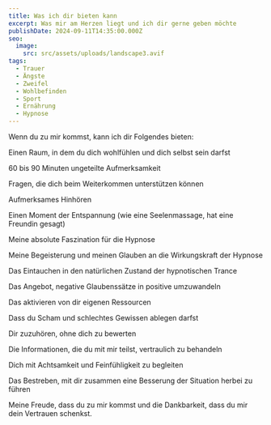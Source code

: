 ```yaml
---
title: Was ich dir bieten kann
excerpt: Was mir am Herzen liegt und ich dir gerne geben möchte
publishDate: 2024-09-11T14:35:00.000Z
seo:
  image:
    src: src/assets/uploads/landscape3.avif
tags:
  - Trauer
  - Ängste
  - Zweifel
  - Wohlbefinden
  - Sport
  - Ernährung
  - Hypnose
---
```


Wenn du zu mir kommst, kann ich dir Folgendes bieten:

Einen Raum, in dem du dich wohlfühlen und dich selbst sein darfst

60 bis 90 Minuten ungeteilte Aufmerksamkeit

Fragen, die dich beim Weiterkommen unterstützen können

Aufmerksames Hinhören

Einen Moment der Entspannung (wie eine Seelenmassage, hat eine Freundin gesagt)

Meine absolute Faszination für die Hypnose

Meine Begeisterung und meinen Glauben an die Wirkungskraft der Hypnose

Das Eintauchen in den natürlichen Zustand der hypnotischen Trance

Das Angebot, negative Glaubenssätze in positive umzuwandeln

Das aktivieren von dir eigenen Ressourcen

Dass du Scham und schlechtes Gewissen ablegen darfst

Dir zuzuhören, ohne dich zu bewerten

Die Informationen, die du mit mir teilst, vertraulich zu behandeln

Dich mit Achtsamkeit und Feinfühligkeit zu begleiten

Das Bestreben, mit dir zusammen eine Besserung der Situation herbei zu führen

Meine Freude, dass du zu mir kommst und die Dankbarkeit, dass du mir dein Vertrauen schenkst.
